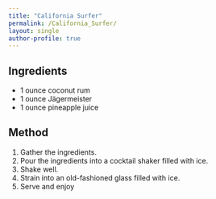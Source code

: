 ```yaml
---
title: "California Surfer"
permalink: /California_Surfer/
layout: single
author-profile: true
---
```


## Ingredients
- 1 ounce coconut rum
- 1 ounce Jägermeister
- 1 ounce pineapple juice

## Method

1. Gather the ingredients.
2. Pour the ingredients into a cocktail shaker filled with ice.
3. Shake well.
4. Strain into an old-fashioned glass filled with ice.
5. Serve and enjoy
